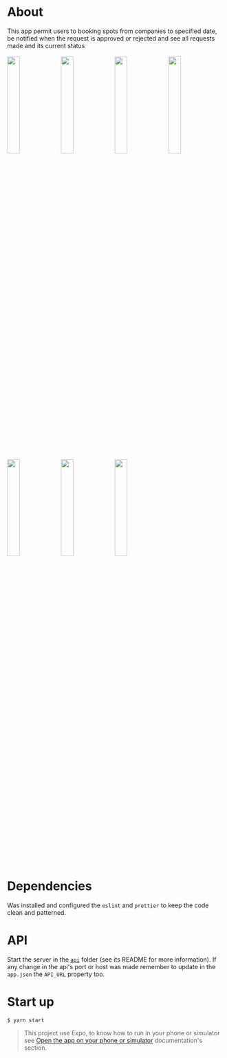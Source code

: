 # About
This app permit users to booking spots from companies to specified date, be notified when the request is approved or rejected and see all requests made and its current status<br /><br />
<img src="https://i.ibb.co/H208hxg/dashboard.png" width="24%" />
<img src="https://i.ibb.co/sHvkcrD/book.png" width="24%" />
<img src="https://i.ibb.co/KypLRKG/calendar.png" width="24%" />
<img src="https://i.ibb.co/dr8h8MC/booked.png" width="24%" />
<img src="https://i.ibb.co/cDH8sWg/approved.png" width="24%" />
<img src="https://i.ibb.co/Lzr102b/bookings.png" width="24%" />
<img src="https://i.ibb.co/KsQHYLb/canceled.png" width="24%" />


# Dependencies
Was installed and configured the `eslint` and `prettier` to keep the code clean and patterned.

# API
Start the server in the [`api`](https://github.com/DiegoVictor/omnistack-9/tree/master/api) folder (see its README for more information). If any change in the api's port or host was made remember to update in the `app.json` the `API_URL` property too.

# Start up
```
$ yarn start
```

> This project use Expo, to know how to run in your phone or simulator see [Open the app on your phone or simulator](https://docs.expo.io/versions/latest/workflow/up-and-running/#open-the-app-on-your-phone-or) documentation's section.
